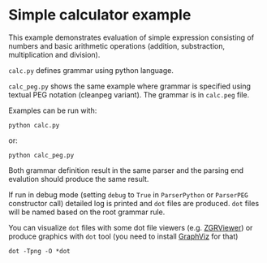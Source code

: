 # Simple calculator example

This example demonstrates evaluation of simple expression consisting of numbers
and basic arithmetic operations (addition, substraction, multiplication and
division).

`calc.py` defines grammar using python language.

`calc_peg.py` shows the same example where grammar is specified using textual
PEG notation (cleanpeg variant). The grammar is in `calc.peg` file.

Examples can be run with:

    python calc.py

or:

    python calc_peg.py

Both grammar definition result in the same parser and the parsing end evalution 
should produce the same result.

If run in debug mode (setting `debug` to `True` in `ParserPython` or `ParserPEG`
constructor call) detailed log is printed and `dot` files are produced.
`dot` files will be named based on the root grammar rule.

You can visualize `dot` files with some dot file viewers (e.g.
[ZGRViewer](http://zvtm.sourceforge.net/zgrviewer.html)) or produce graphics
with `dot` tool (you need to install [GraphViz](http://www.graphviz.org/) for that)

    dot -Tpng -O *dot

